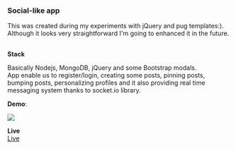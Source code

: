 ### Social-like app

This was created during my experiments with jQuery and pug templates:). Although it looks very straightforward I'm going to enhanced it in the future.

##

**Stack**

Basically Nodejs, MongoDB, jQuery and some Bootstrap modals.  
App enable us to register/login, creating some posts, pinning posts, bumping posts, personalizing profiles and it also providing real time messaging system thanks to socket.io library.

**Demo**:

![](demo.gif)

**Live**  
[Live](https://stark-meadow-71476.herokuapp.com/)
